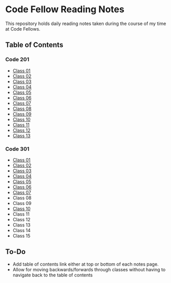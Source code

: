 # Code Fellow Reading Notes

This repository holds daily reading notes taken during the course of my time at Code Fellows.

## Table of Contents
### Code 201
- [Class 01](code201/class-01.md)
- [Class 02](code201/class-02.md)
- [Class 03](code201/class-03.md)
- [Class 04](code201/class-04.md)
- [Class 05](code201/class-05.md)
- [Class 06](code201/class-06.md)
- [Class 07](code201/class-07.md)
- [Class 08](code201/class-08.md)
- [Class 09](code201/class-09.md)
- [Class 10](code201/class-10.md)
- [Class 11](code201/class-11.md)
- [Class 12](code201/class-12.md)
- [Class 13](code201/class-13.md)  

### Code 301
- [Class 01](code301/class-01.md)
- [Class 02](code301/class-02.md)
- [Class 03](code301/class-03.md)
- [Class 04](code301/class-04.md)
- [Class 05](code301/class-05.md)
- [Class 06](code301/class-06.md)
- [Class 07](code301/class-07.md)
- Class 08
- Class 09
- [Class 10](code301/class-10.md)
- Class 11
- Class 12
- Class 13
- Class 14
- Class 15  

## To-Do
- Add table of contents link either at top or bottom of each notes page.
- Allow for moving backwards/forwards through classes without having to navigate back to the table of contents